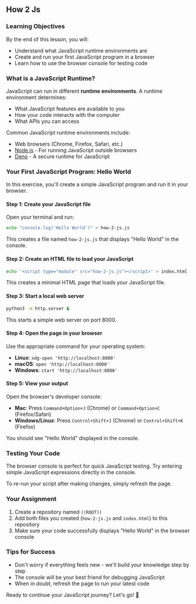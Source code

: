 ## How 2 Js

### Learning Objectives

By the end of this lesson, you will:

- Understand what JavaScript runtime environments are
- Create and run your first JavaScript program in a browser
- Learn how to use the browser console for testing code

### What is a JavaScript Runtime?

JavaScript can run in different **runtime environments**. A runtime environment determines:

- What JavaScript features are available to you
- How your code interacts with the computer
- What APIs you can access

Common JavaScript runtime environments include:

- Web browsers (Chrome, Firefox, Safari, etc.)
- [Node.js](https://nodejs.org/) - For running JavaScript outside browsers
- [Deno](https://deno.land/) - A secure runtime for JavaScript

### Your First JavaScript Program: Hello World

In this exercise, you'll create a simple JavaScript program and run it in your browser.

#### Step 1: Create your JavaScript file

Open your terminal and run:

```sh
echo "console.log('Hello World')" > how-2-js.js
```

This creates a file named `how-2-js.js` that displays "Hello World" in the console.

#### Step 2: Create an HTML file to load your JavaScript

```sh
echo '<script type="module" src="how-2-js.js"></script>' > index.html
```

This creates a minimal HTML page that loads your JavaScript file.

#### Step 3: Start a local web server

```sh
python3 -m http.server &
```

This starts a simple web server on port 8000.

#### Step 4: Open the page in your browser

Use the appropriate command for your operating system:

- **Linux**: `xdg-open 'http://localhost:8000'`
- **macOS**: `open 'http://localhost:8000'`
- **Windows**: `start 'http://localhost:8000'`

#### Step 5: View your output

Open the browser's developer console:

- **Mac**: Press `Command+Option+J` (Chrome) or `Command+Option+C` (Firefox/Safari)
- **Windows/Linux**: Press `Control+Shift+J` (Chrome) or `Control+Shift+K` (Firefox)

You should see "Hello World" displayed in the console.

### Testing Your Code

The browser console is perfect for quick JavaScript testing. Try entering simple JavaScript expressions directly in the console.

To re-run your script after making changes, simply refresh the page.

### Your Assignment

1. Create a repository named `((ROOT))`
2. Add both files you created (`how-2-js.js` and `index.html`) to this repository
3. Make sure your code successfully displays "Hello World" in the browser console

### Tips for Success

- Don't worry if everything feels new - we'll build your knowledge step by step
- The console will be your best friend for debugging JavaScript
- When in doubt, refresh the page to run your latest code

Ready to continue your JavaScript journey? Let's go! 🚀
